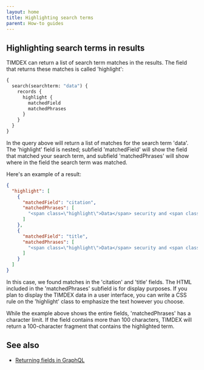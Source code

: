 ```yaml
---
layout: home
title: Highlighting search terms
parent: How-to guides
---
```


## Highlighting search terms in results

TIMDEX can return a list of search term matches in the results. The field that returns these matches is called
'highlight':

```graphql
{
  search(searchterm: "data") {
    records {
      highlight {
        matchedField
        matchedPhrases
      }
    }
  }
}
```

In the query above will return a list of matches for the search term 'data'. The 'highlight' field is nested; subfield
'matchedField' will show the field that matched your search term, and subfield 'matchedPhrases' will show where in the
field the search term was matched.

Here's an example of a result:

```json
{
  "highlight": [
    {
      "matchedField": "citation",
      "matchedPhrases": [
        "<span class=\"highlight\">Data</span> security and <span class=\"highlight\">data</span> processing. 1975."
      ]
    },
    {
      "matchedField": "title",
      "matchedPhrases": [
        "<span class=\"highlight\">Data</span> security and <span class=\"highlight\">data</span> processing"
      ]
    }
  ]
}
```

In this case, we found matches in the 'citation' and 'title' fields. The HTML included in the 'matchedPhrases' subfield
is for display purposes. If you plan to display the TIMDEX data in a user interface, you can write a CSS rule on the
'highlight' class to emphasize the text however you choose.

While the example above shows the entire fields, 'matchedPhrases' has a character limit. If the field contains more
than 100 characters, TIMDEX will return a 100-character fragment that contains the highlighted term.

## See also

- [Returning fields in GraphQL](returning-fields-in-graphql)
